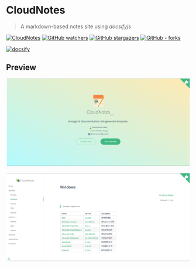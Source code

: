 # CloudNotes

> A markdown-based notes site using _docsifyjs_

[![CloudNotes](https://img.shields.io/github/package-json/v/yequanrui/CloudNotes)](https://github.com/yequanrui/CloudNotes "Go to homepage")
[![GitHub watchers](https://img.shields.io/github/watchers/yequanrui/CloudNotes?style=social)](https://github.com/yequanrui/CloudNotes/watchers)
[![GitHub stargazers](https://img.shields.io/github/stars/yequanrui/CloudNotes?style=social)](https://github.com/yequanrui/CloudNotes/stargazers)
[![GitHub - forks](https://img.shields.io/github/forks/yequanrui/CloudNotes?style=social)](https://github.com/yequanrui/CloudNotes/network/members)

[![docsify](https://img.shields.io/github/package-json/dependency-version/yequanrui/CloudNotes/docsify)](https://docsify.js.org/ "Go to Docsify homepage")

## Preview

<div align="center">
    <a href="https://yequanrui.github.io/CloudNotes/" target="_blank">
        <img src="sample_1.png" alt="Coverpage screenshot" title="SamCoverpage screenshot" width="500" />
    </a>
    <br>
    <br>
    <a href="https://yequanrui.github.io/CloudNotes/" target="_blank">
        <img src="sample_2.png" alt="Homepage screenshot" title="Homepage screenshot" width="500" />
    </a>
</div>
